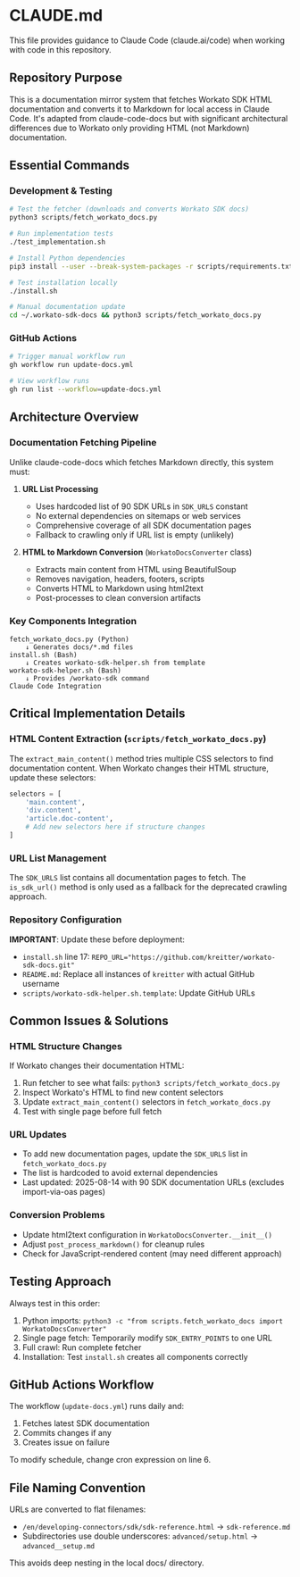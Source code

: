 # CLAUDE.md

This file provides guidance to Claude Code (claude.ai/code) when working with code in this repository.

## Repository Purpose

This is a documentation mirror system that fetches Workato SDK HTML documentation and converts it to Markdown for local access in Claude Code. It's adapted from claude-code-docs but with significant architectural differences due to Workato only providing HTML (not Markdown) documentation.

## Essential Commands

### Development & Testing
```bash
# Test the fetcher (downloads and converts Workato SDK docs)
python3 scripts/fetch_workato_docs.py

# Run implementation tests
./test_implementation.sh

# Install Python dependencies
pip3 install --user --break-system-packages -r scripts/requirements.txt

# Test installation locally
./install.sh

# Manual documentation update
cd ~/.workato-sdk-docs && python3 scripts/fetch_workato_docs.py
```

### GitHub Actions
```bash
# Trigger manual workflow run
gh workflow run update-docs.yml

# View workflow runs
gh run list --workflow=update-docs.yml
```

## Architecture Overview

### Documentation Fetching Pipeline

Unlike claude-code-docs which fetches Markdown directly, this system must:

1. **URL List Processing** 
   - Uses hardcoded list of 90 SDK URLs in `SDK_URLS` constant
   - No external dependencies on sitemaps or web services
   - Comprehensive coverage of all SDK documentation pages
   - Fallback to crawling only if URL list is empty (unlikely)

2. **HTML to Markdown Conversion** (`WorkatoDocsConverter` class)
   - Extracts main content from HTML using BeautifulSoup
   - Removes navigation, headers, footers, scripts
   - Converts HTML to Markdown using html2text
   - Post-processes to clean conversion artifacts

### Key Components Integration

```
fetch_workato_docs.py (Python)
    ↓ Generates docs/*.md files
install.sh (Bash)
    ↓ Creates workato-sdk-helper.sh from template
workato-sdk-helper.sh (Bash)
    ↓ Provides /workato-sdk command
Claude Code Integration
```

## Critical Implementation Details

### HTML Content Extraction (`scripts/fetch_workato_docs.py`)

The `extract_main_content()` method tries multiple CSS selectors to find documentation content. When Workato changes their HTML structure, update these selectors:

```python
selectors = [
    'main.content',
    'div.content',
    'article.doc-content',
    # Add new selectors here if structure changes
]
```

### URL List Management

The `SDK_URLS` list contains all documentation pages to fetch. The `is_sdk_url()` method is only used as a fallback for the deprecated crawling approach.

### Repository Configuration

**IMPORTANT**: Update these before deployment:
- `install.sh` line 17: `REPO_URL="https://github.com/kreitter/workato-sdk-docs.git"`
- `README.md`: Replace all instances of `kreitter` with actual GitHub username
- `scripts/workato-sdk-helper.sh.template`: Update GitHub URLs

## Common Issues & Solutions

### HTML Structure Changes
If Workato changes their documentation HTML:
1. Run fetcher to see what fails: `python3 scripts/fetch_workato_docs.py`
2. Inspect Workato's HTML to find new content selectors
3. Update `extract_main_content()` selectors in `fetch_workato_docs.py`
4. Test with single page before full fetch

### URL Updates
- To add new documentation pages, update the `SDK_URLS` list in `fetch_workato_docs.py`
- The list is hardcoded to avoid external dependencies
- Last updated: 2025-08-14 with 90 SDK documentation URLs (excludes import-via-oas pages)

### Conversion Problems
- Update html2text configuration in `WorkatoDocsConverter.__init__()`
- Adjust `post_process_markdown()` for cleanup rules
- Check for JavaScript-rendered content (may need different approach)

## Testing Approach

Always test in this order:
1. Python imports: `python3 -c "from scripts.fetch_workato_docs import WorkatoDocsConverter"`
2. Single page fetch: Temporarily modify `SDK_ENTRY_POINTS` to one URL
3. Full crawl: Run complete fetcher
4. Installation: Test `install.sh` creates all components correctly

## GitHub Actions Workflow

The workflow (`update-docs.yml`) runs daily and:
1. Fetches latest SDK documentation
2. Commits changes if any
3. Creates issue on failure

To modify schedule, change cron expression on line 6.

## File Naming Convention

URLs are converted to flat filenames:
- `/en/developing-connectors/sdk/sdk-reference.html` → `sdk-reference.md`
- Subdirectories use double underscores: `advanced/setup.html` → `advanced__setup.md`

This avoids deep nesting in the local docs/ directory.